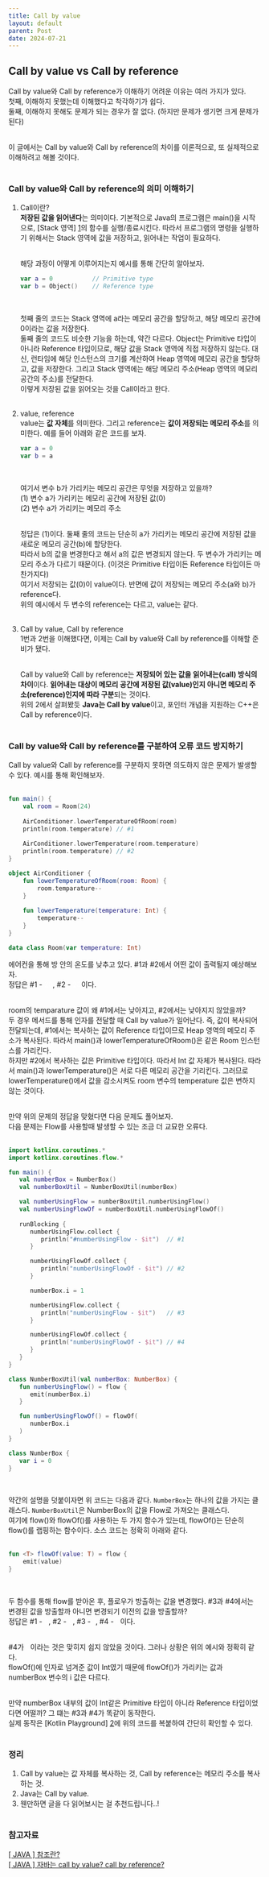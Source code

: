 ```yaml
---
title: Call by value
layout: default
parent: Post
date: 2024-07-21
---
```


## Call by value vs Call by reference
Call by value와 Call by reference가 이해하기 어려운 이유는 여러 가지가 있다.<br/>
첫째, 이해하지 못했는데 이해했다고 착각하기가 쉽다.<br/>
둘째, 이해하지 못해도 문제가 되는 경우가 잘 없다. (하지만 문제가 생기면 크게 문제가 된다)<br/><br/>

이 글에서는 Call by value와 Call by reference의 차이를 이론적으로, 또 실제적으로 이해하려고 해볼 것이다.<br/><br/>  

### Call by value와 Call by reference의 의미 이해하기
1. Call이란?<br/>
   **저장된 값을 읽어낸다**는 의미이다. 기본적으로 Java의 프로그램은 main()을 시작으로, [Stack 영역] [1]의 함수를 실행/종료시킨다.
   따라서 프로그램의 명령을 실행하기 위해서는 Stack 영역에 값을 저장하고, 읽어내는 작업이 필요하다.<br/><br/>

   해당 과정이 어떻게 이루어지는지 예시를 통해 간단히 알아보자.<br/>

   ```kotlin
   var a = 0           // Primitive type
   var b = Object()    // Reference type
   ```
   <br/>

   첫째 줄의 코드는 Stack 영역에 a라는 메모리 공간을 할당하고, 해당 메모리 공간에 0이라는 값을 저장한다.<br/>
   둘째 줄의 코드도 비슷한 기능을 하는데, 약간 다르다. Object는 Primitive 타입이 아니라 Reference 타입이므로, 해당 값을 Stack 영역에 직접 저장하지 않는다. 대신, 런타임에 해당 인스턴스의 크기를 계산하여 Heap 영역에 메모리 공간을 할당하고, 값을 저장한다. 그리고 Stack 영역에는 해당 메모리 주소(Heap 영역의 메모리 공간의 주소)를 전달한다.<br/>
   이렇게 저장된 값을 읽어오는 것을 Call이라고 한다.<br/><br/>

2. value, reference<br/>
   value는 **값 자체**를 의미한다. 그리고 reference는 **값이 저장되는 메모리 주소**를 의미한다. 예를 들어 아래와 같은 코드를 보자.<br/>
   
   ```kotlin
   var a = 0
   var b = a
   ```
   <br/>
   
   여기서 변수 b가 가리키는 메모리 공간은 무엇을 저장하고 있을까?<br/>
   (1) 변수 a가 가리키는 메모리 공간에 저장된 값(0)<br/>
   (2) 변수 a가 가리키는 메모리 주소<br/><br/>
   
   정답은 (1)이다. 둘째 줄의 코드는 단순히 a가 가리키는 메모리 공간에 저장된 값을 새로운 메모리 공간(b)에 할당한다.<br/>
   따라서 b의 값을 변경한다고 해서 a의 값은 변경되지 않는다. 두 변수가 가리키는 메모리 주소가 다르기 때문이다. (이것은 Primitive 타입이든 Reference 타입이든 마찬가지다)<br/>
   여기서 저장되는 값(0)이 value이다. 반면에 값이 저장되는 메모리 주소(a와 b)가 reference다.<br/>
   위의 예시에서 두 변수의 reference는 다르고, value는 같다.<br/><br/>

3. Call by value, Call by reference<br/>
   1번과 2번을 이해했다면, 이제는 Call by value와 Call by reference를 이해할 준비가 됐다.<br/><br/>

   Call by value와 Call by reference는 **저장되어 있는 값을 읽어내는(call) 방식의 차이**이다. **읽어내는 대상이 메모리 공간에 저장된 값(value)인지 아니면 메모리 주소(reference)인지에 따라 구분**되는 것이다.<br/>
   위의 2에서 살펴봤듯 **Java는 Call by value**이고, 포인터 개념을 지원하는 C++은 Call by reference이다.<br/><br/>

### Call by value와 Call by reference를 구분하여 오류 코드 방지하기
Call by value와 Call by reference를 구분하지 못하면 의도하지 않은 문제가 발생할 수 있다. 예시를 통해 확인해보자.<br/><br/>

```kotlin
fun main() {
    val room = Room(24)
    
    AirConditioner.lowerTemperatureOfRoom(room)
    println(room.temperature) // #1
    
    AirConditioner.lowerTemperature(room.temperature)
    println(room.temperature) // #2
}

object AirConditioner {
    fun lowerTemperatureOfRoom(room: Room) {
        room.temparature--
    }
    
    fun lowerTemperature(temperature: Int) {
        temperature--
    }
}

data class Room(var temperature: Int)
```

에어컨을 통해 방 안의 온도를 낮추고 있다. #1과 #2에서 어떤 값이 출력될지 예상해보자.<br/>
정답은 #1 - <span style="color: white;">23</span>, #2 - <span style="color: white;">23</span>이다.<br/><br/>

room의 temparature 값이 왜 #1에서는 낮아지고, #2에서는 낮아지지 않았을까?<br/>
두 경우 메서드를 통해 인자를 전달할 때 Call by value가 일어난다. 즉, 값이 복사되어 전달되는데, #1에서는 복사하는 값이 Reference 타입이므로 Heap 영역의 메모리 주소가 복사된다. 따라서 main()과 lowerTemperatureOfRoom()은 같은 Room 인스턴스를 가리킨다.<br/>
하지만 #2에서 복사하는 값은 Primitive 타입이다. 따라서 Int 값 자체가 복사된다. 따라서 main()과 lowerTemperature()은 서로 다른 메모리 공간을 기리킨다. 그러므로 lowerTemperature()에서 값을 감소시켜도 room 변수의 temperature 값은 변하지 않는 것이다.<br/><br/> 

만약 위의 문제의 정답을 맞혔다면 다음 문제도 풀어보자.<br/>
다음 문제는 Flow를 사용할때 발생할 수 있는 조금 더 교묘한 오류다.<br/><br/>

```kotlin
import kotlinx.coroutines.*
import kotlinx.coroutines.flow.*

fun main() {
   val numberBox = NumberBox()
   val numberBoxUtil = NumberBoxUtil(numberBox)

   val numberUsingFlow = numberBoxUtil.numberUsingFlow()
   val numberUsingFlowOf = numberBoxUtil.numberUsingFlowOf()
   
   runBlocking {
      numberUsingFlow.collect {
         println("#numberUsingFlow - $it")  // #1
      }

      numberUsingFlowOf.collect {
         println("numberUsingFlowOf - $it") // #2
      }

      numberBox.i = 1

      numberUsingFlow.collect {
         println("numberUsingFlow - $it")   // #3
      }

      numberUsingFlowOf.collect {
         println("numberUsingFlowOf - $it") // #4
      }
   }
}

class NumberBoxUtil(val numberBox: NumberBox) {
   fun numberUsingFlow() = flow {
      emit(numberBox.i)
   }

   fun numberUsingFlowOf() = flowOf(
      numberBox.i
   )
}

class NumberBox {
   var i = 0
}
```
<br/>

약간의 설명을 덧붙이자면 위 코드는 다음과 같다. `NumberBox`는 하나의 값을 가지는 클래스다. `NumberBoxUtil`은 NumberBox의 값을 Flow로 가져오는 클래스다.<br/>
여기에 flow()와 flowOf()를 사용하는 두 가지 함수가 있는데, flowOf()는 단순히 flow()를 랩핑하는 함수이다. 소스 코드는 정확히 아래와 같다.<br/><br/>

```kotlin
fun <T> flowOf(value: T) = flow {
    emit(value)
}
```
<br/>

두 함수를 통해 flow를 받아온 후, 플로우가 방출하는 값을 변경했다. #3과 #4에서는 변경된 값을 방출할까 아니면 변경되기 이전의 값을 방출할까?<br/>
정답은 #1 - <span style="color: white;">0</span>, #2 - <span style="color: white;">0</span>, #3 - <span style="color: white;">1</span>, #4 - <span style="color: white;">0</span>이다.<br/><br/>

#4가 <span style="color: white;">0</span>이라는 것은 맞히지 쉽지 않았을 것이다. 그러나 상황은 위의 예시와 정확히 같다.<br/>
flowOf()에 인자로 넘겨준 값이 Int였기 때문에 flowOf()가 가리키는 값과 numberBox 변수의 i 값은 다르다.<br/><br/>

만약 numberBox 내부의 값이 Int같은 Primitive 타입이 아니라 Reference 타입이었다면 어떨까? 그 떄는 #3과 #4가 똑같이 동작한다.<br/>
실제 동작은 [Kotlin Playground] [2]에 위의 코드를 복붙하여 간단히 확인할 수 있다.<br/><br/>

### 정리
1. Call by value는 값 자체를 복사하는 것, Call by reference는 메모리 주소를 복사하는 것.<br/>
2. Java는 Call by value.<br/>
3. 웬만하면 글을 다 읽어보시는 걸 추천드립니다..!<br/><br/>

### 참고자료
[[ JAVA ] 참조란?](https://gyubgyub.tistory.com/83)<br/>
[[ JAVA ] 자바는 call by value? call by reference?](https://gyubgyub.tistory.com/84)<br/>

[1]: /docs/summary/os/process%20and%20thread.html
[2]: https://play.kotlinlang.org